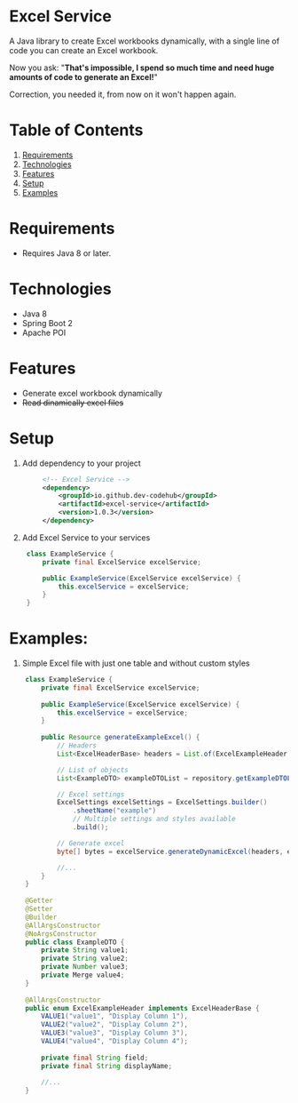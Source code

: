 # Excel Service

A Java library to create Excel workbooks dynamically, with a single line of code you can create an Excel workbook.

Now you ask: "**That's impossible, I spend so much time and need huge amounts of code to generate an Excel!**"

Correction, you needed it, from now on it won't happen again.

# Table of Contents
1. [Requirements](#requirements)
1. [Technologies](#technologies)
1. [Features](#features)
1. [Setup](#setup)
1. [Examples](#examples)

# Requirements
- Requires Java 8 or later.

# Technologies
- Java 8
- Spring Boot 2
- Apache POI

# Features
- Generate excel workbook dynamically
- ~~Read dinamically excel files~~

# Setup
1. Add dependency to your project
   ```xml
        <!-- Excel Service -->
        <dependency>
            <groupId>io.github.dev-codehub</groupId>
            <artifactId>excel-service</artifactId>
            <version>1.0.3</version>
        </dependency>
   ```
2. Add Excel Service to your services
   ```java
    class ExampleService {
        private final ExcelService excelService;
   
        public ExampleService(ExcelService excelService) {
            this.excelService = excelService;
        }
    }
   ```

# Examples:
1. Simple Excel file with just one table and without custom styles
```java
    class ExampleService {
        private final ExcelService excelService;
   
        public ExampleService(ExcelService excelService) {
            this.excelService = excelService;
        }
   
        public Resource generateExampleExcel() {
            // Headers
            List<ExcelHeaderBase> headers = List.of(ExcelExampleHeader.values());

            // List of objects
            List<ExampleDTO> exampleDTOList = repository.getExampleDTOList();

            // Excel settings
            ExcelSettings excelSettings = ExcelSettings.builder()
                .sheetName("example")
                // Multiple settings and styles available
                .build();

            // Generate excel
            byte[] bytes = excelService.generateDynamicExcel(headers, exampleDTOList, ExampleDTO.class, excelSettings);

            //...
        }
    }
    
    @Getter
    @Setter
    @Builder
    @AllArgsConstructor
    @NoArgsConstructor
    public class ExampleDTO {
        private String value1;
        private String value2;
        private Number value3;
        private Merge value4;
    }
   
    @AllArgsConstructor
    public enum ExcelExampleHeader implements ExcelHeaderBase {
        VALUE1("value1", "Display Column 1"),
        VALUE2("value2", "Display Column 2"),
        VALUE3("value3", "Display Column 3"),
        VALUE4("value4", "Display Column 4");
    
        private final String field;
        private final String displayName;
        
        //...
    }
   ```

